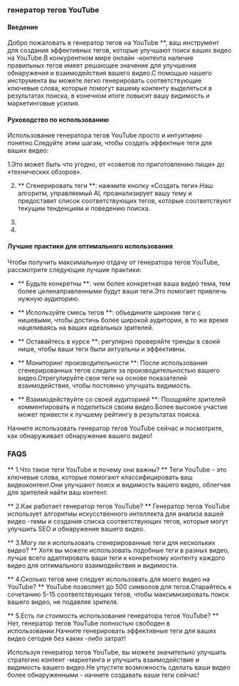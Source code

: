 ### генератор тегов YouTube

#### Введение
Добро пожаловать в генератор тегов на YouTube **, ваш инструмент для создания эффективных тегов, которые улучшают поиск ваших видео на YouTube.В конкурентном мире онлайн -контента наличие правильных тегов имеет решающее значение для улучшения обнаружения и взаимодействия вашего видео.С помощью нашего инструмента вы можете легко генерировать соответствующие ключевые слова, которые помогут вашему контенту выделяться в результатах поиска, в конечном итоге повысит вашу видимость и маркетинговые усилия.

#### Руководство по использованию
Использование генератора тегов YouTube просто и интуитивно понятно.Следуйте этим шагам, чтобы создать эффектные теги для ваших видео:

1.Это может быть что угодно, от «советов по приготовлению пищи» до «технических обзоров».

2. ** Сгенерировать теги **: нажмите кнопку «Создать теги».Наш алгоритм, управляемый AI, проанализирует вашу тему и предоставит список соответствующих тегов, которые соответствуют текущим тенденциям и поведению поиска.

3.

4.

#### Лучшие практики для оптимального использования
Чтобы получить максимальную отдачу от генератора тегов YouTube, рассмотрите следующие лучшие практики:

- ** Будьте конкретны **: чем более конкретная ваша видео тема, тем более целенаправленными будут ваши теги.Это помогает привлечь нужную аудиторию.

- ** Используйте смесь тегов **: объедините широкие теги с нишевыми, чтобы достичь более широкой аудитории, в то же время нацеливаясь на ваших идеальных зрителей.

- ** Оставайтесь в курсе **: регулярно проверяйте тренды в своей нише, чтобы ваши теги были актуальны и эффективны.

- ** Мониторинг производительности **: После использования сгенерированных тегов следите за производительностью вашего видео.Отрегулируйте свои теги на основе показателей взаимодействия, чтобы постоянно улучшать видимость.

- ** Взаимодействуйте со своей аудиторией **: Поощряйте зрителей комментировать и поделиться своим видео.Более высокое участие может привести к лучшему рейтингу в результатах поиска.

Начните использовать генератор тегов YouTube сейчас и посмотрите, как обнаруживает обнаружение вашего видео!

### FAQS

** 1.Что такое теги YouTube и почему они важны? **
Теги YouTube - это ключевые слова, которые помогают классифицировать ваш видеоконтент.Они улучшают поиск и видимость вашего видео, облегчая для зрителей найти ваш контент.

** 2.Как работает генератор тегов YouTube? **
Генератор тегов YouTube использует алгоритмы искусственного интеллекта для анализа вашей видео -темы и создания списка соответствующих тегов, которые могут улучшить SEO и обнаружение вашего видео.

** 3.Могу ли я использовать сгенерированные теги для нескольких видео? **
Хотя вы можете использовать подобные теги в разных видео, лучше всего адаптировать ваши теги к конкретному контенту каждого видео для оптимального взаимодействия и видимости.

** 4.Сколько тегов мне следует использовать для моего видео на YouTube? **
YouTube позволяет до 500 символов для тегов.Старайтесь к сочетанию 5-15 соответствующих тегов, чтобы максимизировать поиск вашего видео, не подавляя зрителя.

** 5.Есть ли стоимость использования генератора тегов YouTube? **
Нет, генератор тегов YouTube полностью свободен в использовании.Начните генерировать эффективные теги для ваших видео сегодня без каких -либо затрат!

Используя генератор тегов YouTube, вы можете значительно улучшить стратегию контент -маркетинга и улучшить взаимодействие и видимость вашего видео.Не упустите возможность сделать ваши видео более обнаруженными - начните создавать ваши теги сейчас!